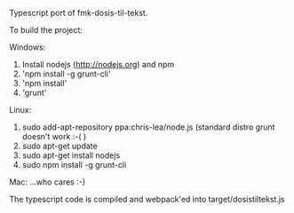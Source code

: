 Typescript port of fmk-dosis-til-tekst.

To build the project:

Windows:
1) Install nodejs (http://nodejs.org) and npm
2) 'npm install -g grunt-cli'
3) 'npm install'
4) 'grunt'

Linux:
1) sudo add-apt-repository ppa:chris-lea/node.js  (standard distro grunt doesn't work :-( )
2) sudo apt-get update 
3) sudo apt-get install nodejs 
4) sudo npm install -g grunt-cli 

Mac:
...who cares :-)

The typescript code is compiled and webpack'ed into target/dosistiltekst.js